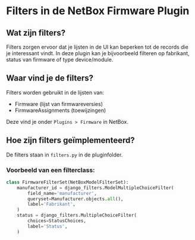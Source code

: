 # Filters in de NetBox Firmware Plugin

## Wat zijn filters?

Filters zorgen ervoor dat je lijsten in de UI kan beperken tot de records die je interessant vindt. In deze plugin kan je bijvoorbeeld filteren op fabrikant, status van firmware of type device/module.

## Waar vind je de filters?

Filters worden gebruikt in de lijsten van:

- Firmware (lijst van firmwareversies)
- FirmwareAssignments (toewijzingen)

Deze vind je onder `Plugins > Firmware` in NetBox.

## Hoe zijn filters geïmplementeerd?

De filters staan in `filters.py` in de pluginfolder.

### Voorbeeld van een filterclass:

```python
class FirmwareFilterSet(NetBoxModelFilterSet):
    manufacturer_id = django_filters.ModelMultipleChoiceFilter(
        field_name='manufacturer',
        queryset=Manufacturer.objects.all(),
        label='Fabrikant',
    )
    status = django_filters.MultipleChoiceFilter(
        choices=StatusChoices,
        label='Status',
    )
